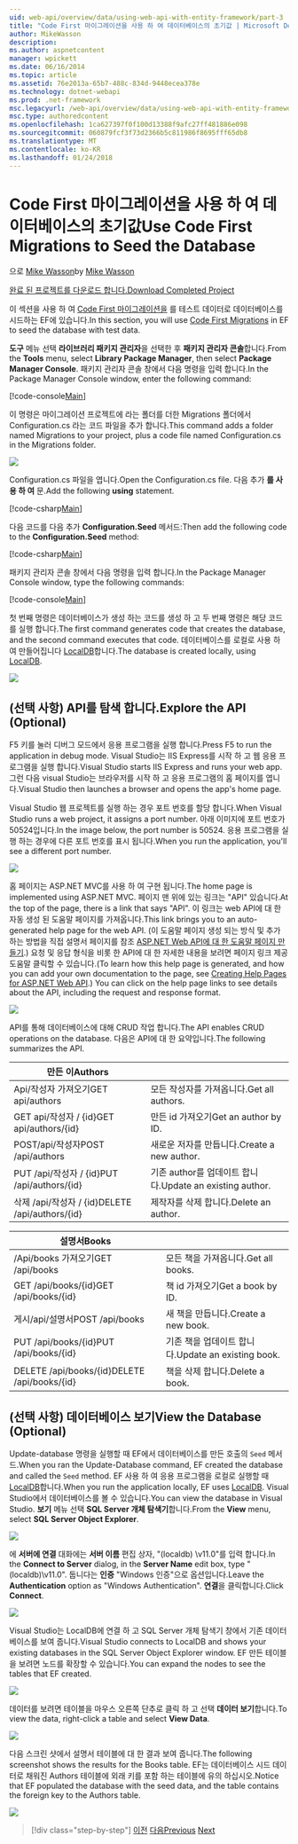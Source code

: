 ```yaml
---
uid: web-api/overview/data/using-web-api-with-entity-framework/part-3
title: "Code First 마이그레이션을 사용 하 여 데이터베이스의 초기값 | Microsoft Docs"
author: MikeWasson
description: 
ms.author: aspnetcontent
manager: wpickett
ms.date: 06/16/2014
ms.topic: article
ms.assetid: 76e2013a-65b7-488c-834d-9448ecea378e
ms.technology: dotnet-webapi
ms.prod: .net-framework
msc.legacyurl: /web-api/overview/data/using-web-api-with-entity-framework/part-3
msc.type: authoredcontent
ms.openlocfilehash: 1ca627397f0f100d13388f9afc27ff481886e098
ms.sourcegitcommit: 060879fcf3f73d2366b5c811986f8695fff65db8
ms.translationtype: MT
ms.contentlocale: ko-KR
ms.lasthandoff: 01/24/2018
---
```

<a name="use-code-first-migrations-to-seed-the-database"></a><span data-ttu-id="55b9a-102">Code First 마이그레이션을 사용 하 여 데이터베이스의 초기값</span><span class="sxs-lookup"><span data-stu-id="55b9a-102">Use Code First Migrations to Seed the Database</span></span>
====================
<span data-ttu-id="55b9a-103">으로 [Mike Wasson](https://github.com/MikeWasson)</span><span class="sxs-lookup"><span data-stu-id="55b9a-103">by [Mike Wasson](https://github.com/MikeWasson)</span></span>

[<span data-ttu-id="55b9a-104">완료 된 프로젝트를 다운로드 합니다.</span><span class="sxs-lookup"><span data-stu-id="55b9a-104">Download Completed Project</span></span>](https://github.com/MikeWasson/BookService)

<span data-ttu-id="55b9a-105">이 섹션을 사용 하 여 [Code First 마이그레이션을](https://msdn.microsoft.com/data/jj591621) 를 테스트 데이터로 데이터베이스를 시드하는 EF에 있습니다.</span><span class="sxs-lookup"><span data-stu-id="55b9a-105">In this section, you will use [Code First Migrations](https://msdn.microsoft.com/data/jj591621) in EF to seed the database with test data.</span></span>

<span data-ttu-id="55b9a-106">**도구** 메뉴 선택 **라이브러리 패키지 관리자**을 선택한 후 **패키지 관리자 콘솔**합니다.</span><span class="sxs-lookup"><span data-stu-id="55b9a-106">From the **Tools** menu, select **Library Package Manager**, then select **Package Manager Console**.</span></span> <span data-ttu-id="55b9a-107">패키지 관리자 콘솔 창에서 다음 명령을 입력 합니다.</span><span class="sxs-lookup"><span data-stu-id="55b9a-107">In the Package Manager Console window, enter the following command:</span></span>

[!code-console[Main](part-3/samples/sample1.cmd)]

<span data-ttu-id="55b9a-108">이 명령은 마이그레이션 프로젝트에 라는 폴더를 더한 Migrations 폴더에서 Configuration.cs 라는 코드 파일을 추가 합니다.</span><span class="sxs-lookup"><span data-stu-id="55b9a-108">This command adds a folder named Migrations to your project, plus a code file named Configuration.cs in the Migrations folder.</span></span>

![](part-3/_static/image1.png)

<span data-ttu-id="55b9a-109">Configuration.cs 파일을 엽니다.</span><span class="sxs-lookup"><span data-stu-id="55b9a-109">Open the Configuration.cs file.</span></span> <span data-ttu-id="55b9a-110">다음 추가 **를 사용 하 여** 문.</span><span class="sxs-lookup"><span data-stu-id="55b9a-110">Add the following **using** statement.</span></span>

[!code-csharp[Main](part-3/samples/sample2.cs)]

<span data-ttu-id="55b9a-111">다음 코드를 다음 추가 **Configuration.Seed** 메서드:</span><span class="sxs-lookup"><span data-stu-id="55b9a-111">Then add the following code to the **Configuration.Seed** method:</span></span>

[!code-csharp[Main](part-3/samples/sample3.cs)]

<span data-ttu-id="55b9a-112">패키지 관리자 콘솔 창에서 다음 명령을 입력 합니다.</span><span class="sxs-lookup"><span data-stu-id="55b9a-112">In the Package Manager Console window, type the following commands:</span></span>

[!code-console[Main](part-3/samples/sample4.cmd)]

<span data-ttu-id="55b9a-113">첫 번째 명령은 데이터베이스가 생성 하는 코드를 생성 하 고 두 번째 명령은 해당 코드를 실행 합니다.</span><span class="sxs-lookup"><span data-stu-id="55b9a-113">The first command generates code that creates the database, and the second command executes that code.</span></span> <span data-ttu-id="55b9a-114">데이터베이스를 로컬로 사용 하 여 만들어집니다 [LocalDB](https://msdn.microsoft.com/library/hh510202.aspx)합니다.</span><span class="sxs-lookup"><span data-stu-id="55b9a-114">The database is created locally, using [LocalDB](https://msdn.microsoft.com/library/hh510202.aspx).</span></span>

![](part-3/_static/image2.png)

## <a name="explore-the-api-optional"></a><span data-ttu-id="55b9a-115">(선택 사항) API를 탐색 합니다.</span><span class="sxs-lookup"><span data-stu-id="55b9a-115">Explore the API (Optional)</span></span>

<span data-ttu-id="55b9a-116">F5 키를 눌러 디버그 모드에서 응용 프로그램을 실행 합니다.</span><span class="sxs-lookup"><span data-stu-id="55b9a-116">Press F5 to run the application in debug mode.</span></span> <span data-ttu-id="55b9a-117">Visual Studio는 IIS Express를 시작 하 고 웹 응용 프로그램을 실행 합니다.</span><span class="sxs-lookup"><span data-stu-id="55b9a-117">Visual Studio starts IIS Express and runs your web app.</span></span> <span data-ttu-id="55b9a-118">그런 다음 visual Studio는 브라우저를 시작 하 고 응용 프로그램의 홈 페이지를 엽니다.</span><span class="sxs-lookup"><span data-stu-id="55b9a-118">Visual Studio then launches a browser and opens the app's home page.</span></span>

<span data-ttu-id="55b9a-119">Visual Studio 웹 프로젝트를 실행 하는 경우 포트 번호를 할당 합니다.</span><span class="sxs-lookup"><span data-stu-id="55b9a-119">When Visual Studio runs a web project, it assigns a port number.</span></span> <span data-ttu-id="55b9a-120">아래 이미지에 포트 번호가 50524입니다.</span><span class="sxs-lookup"><span data-stu-id="55b9a-120">In the image below, the port number is 50524.</span></span> <span data-ttu-id="55b9a-121">응용 프로그램을 실행 하는 경우에 다른 포트 번호를 표시 됩니다.</span><span class="sxs-lookup"><span data-stu-id="55b9a-121">When you run the application, you'll see a different port number.</span></span>

![](part-3/_static/image3.png)

<span data-ttu-id="55b9a-122">홈 페이지는 ASP.NET MVC를 사용 하 여 구현 됩니다.</span><span class="sxs-lookup"><span data-stu-id="55b9a-122">The home page is implemented using ASP.NET MVC.</span></span> <span data-ttu-id="55b9a-123">페이지 맨 위에 있는 링크는 "API" 있습니다.</span><span class="sxs-lookup"><span data-stu-id="55b9a-123">At the top of the page, there is a link that says "API".</span></span> <span data-ttu-id="55b9a-124">이 링크는 web API에 대 한 자동 생성 된 도움말 페이지를 가져옵니다.</span><span class="sxs-lookup"><span data-stu-id="55b9a-124">This link brings you to an auto-generated help page for the web API.</span></span> <span data-ttu-id="55b9a-125">(이 도움말 페이지 생성 되는 방식 및 추가 하는 방법을 직접 설명서 페이지를 참조 [ASP.NET Web API에 대 한 도움말 페이지 만들기](../../getting-started-with-aspnet-web-api/creating-api-help-pages.md).) 요청 및 응답 형식을 비롯 한 API에 대 한 자세한 내용을 보려면 페이지 링크 제공 도움말 클릭할 수 있습니다.</span><span class="sxs-lookup"><span data-stu-id="55b9a-125">(To learn how this help page is generated, and how you can add your own documentation to the page, see [Creating Help Pages for ASP.NET Web API](../../getting-started-with-aspnet-web-api/creating-api-help-pages.md).) You can click on the help page links to see details about the API, including the request and response format.</span></span>

![](part-3/_static/image4.png)

<span data-ttu-id="55b9a-126">API를 통해 데이터베이스에 대해 CRUD 작업 합니다.</span><span class="sxs-lookup"><span data-stu-id="55b9a-126">The API enables CRUD operations on the database.</span></span> <span data-ttu-id="55b9a-127">다음은 API에 대 한 요약입니다.</span><span class="sxs-lookup"><span data-stu-id="55b9a-127">The following summarizes the API.</span></span>

| <span data-ttu-id="55b9a-128">만든 이</span><span class="sxs-lookup"><span data-stu-id="55b9a-128">Authors</span></span> |  |
| --- | -- |
| <span data-ttu-id="55b9a-129">Api/작성자 가져오기</span><span class="sxs-lookup"><span data-stu-id="55b9a-129">GET api/authors</span></span> | <span data-ttu-id="55b9a-130">모든 작성자를 가져옵니다.</span><span class="sxs-lookup"><span data-stu-id="55b9a-130">Get all authors.</span></span> |
| <span data-ttu-id="55b9a-131">GET api/작성자 / {id}</span><span class="sxs-lookup"><span data-stu-id="55b9a-131">GET api/authors/{id}</span></span> | <span data-ttu-id="55b9a-132">만든 id 가져오기</span><span class="sxs-lookup"><span data-stu-id="55b9a-132">Get an author by ID.</span></span> |
| <span data-ttu-id="55b9a-133">POST/api/작성자</span><span class="sxs-lookup"><span data-stu-id="55b9a-133">POST /api/authors</span></span> | <span data-ttu-id="55b9a-134">새로운 저자를 만듭니다.</span><span class="sxs-lookup"><span data-stu-id="55b9a-134">Create a new author.</span></span> |
| <span data-ttu-id="55b9a-135">PUT /api/작성자 / {id}</span><span class="sxs-lookup"><span data-stu-id="55b9a-135">PUT /api/authors/{id}</span></span> | <span data-ttu-id="55b9a-136">기존 author를 업데이트 합니다.</span><span class="sxs-lookup"><span data-stu-id="55b9a-136">Update an existing author.</span></span> |
| <span data-ttu-id="55b9a-137">삭제 /api/작성자 / {id}</span><span class="sxs-lookup"><span data-stu-id="55b9a-137">DELETE /api/authors/{id}</span></span> | <span data-ttu-id="55b9a-138">제작자를 삭제 합니다.</span><span class="sxs-lookup"><span data-stu-id="55b9a-138">Delete an author.</span></span> |

| <span data-ttu-id="55b9a-139">설명서</span><span class="sxs-lookup"><span data-stu-id="55b9a-139">Books</span></span> |  |
| --- | -- |
| <span data-ttu-id="55b9a-140">/Api/books 가져오기</span><span class="sxs-lookup"><span data-stu-id="55b9a-140">GET /api/books</span></span> | <span data-ttu-id="55b9a-141">모든 책을 가져옵니다.</span><span class="sxs-lookup"><span data-stu-id="55b9a-141">Get all books.</span></span> |
| <span data-ttu-id="55b9a-142">GET /api/books/{id}</span><span class="sxs-lookup"><span data-stu-id="55b9a-142">GET /api/books/{id}</span></span> | <span data-ttu-id="55b9a-143">책 id 가져오기</span><span class="sxs-lookup"><span data-stu-id="55b9a-143">Get a book by ID.</span></span> |
| <span data-ttu-id="55b9a-144">게시/api/설명서</span><span class="sxs-lookup"><span data-stu-id="55b9a-144">POST /api/books</span></span> | <span data-ttu-id="55b9a-145">새 책을 만듭니다.</span><span class="sxs-lookup"><span data-stu-id="55b9a-145">Create a new book.</span></span> |
| <span data-ttu-id="55b9a-146">PUT /api/books/{id}</span><span class="sxs-lookup"><span data-stu-id="55b9a-146">PUT /api/books/{id}</span></span> | <span data-ttu-id="55b9a-147">기존 책을 업데이트 합니다.</span><span class="sxs-lookup"><span data-stu-id="55b9a-147">Update an existing book.</span></span> |
| <span data-ttu-id="55b9a-148">DELETE /api/books/{id}</span><span class="sxs-lookup"><span data-stu-id="55b9a-148">DELETE /api/books/{id}</span></span> | <span data-ttu-id="55b9a-149">책을 삭제 합니다.</span><span class="sxs-lookup"><span data-stu-id="55b9a-149">Delete a book.</span></span> |

## <a name="view-the-database-optional"></a><span data-ttu-id="55b9a-150">(선택 사항) 데이터베이스 보기</span><span class="sxs-lookup"><span data-stu-id="55b9a-150">View the Database (Optional)</span></span>

<span data-ttu-id="55b9a-151">Update-database 명령을 실행할 때 EF에서 데이터베이스를 만든 호출의 `Seed` 메서드.</span><span class="sxs-lookup"><span data-stu-id="55b9a-151">When you ran the Update-Database command, EF created the database and called the `Seed` method.</span></span> <span data-ttu-id="55b9a-152">EF 사용 하 여 응용 프로그램을 로컬로 실행할 때 [LocalDB](https://blogs.msdn.com/b/sqlexpress/archive/2011/07/12/introducing-localdb-a-better-sql-express.aspx)합니다.</span><span class="sxs-lookup"><span data-stu-id="55b9a-152">When you run the application locally, EF uses [LocalDB](https://blogs.msdn.com/b/sqlexpress/archive/2011/07/12/introducing-localdb-a-better-sql-express.aspx).</span></span> <span data-ttu-id="55b9a-153">Visual Studio에서 데이터베이스를 볼 수 있습니다.</span><span class="sxs-lookup"><span data-stu-id="55b9a-153">You can view the database in Visual Studio.</span></span> <span data-ttu-id="55b9a-154">**보기** 메뉴 선택 **SQL Server 개체 탐색기**합니다.</span><span class="sxs-lookup"><span data-stu-id="55b9a-154">From the **View** menu, select **SQL Server Object Explorer**.</span></span>

![](part-3/_static/image5.png)

<span data-ttu-id="55b9a-155">에 **서버에 연결** 대화에는 **서버 이름** 편집 상자, "(localdb) \v11.0"를 입력 합니다.</span><span class="sxs-lookup"><span data-stu-id="55b9a-155">In the **Connect to Server** dialog, in the **Server Name** edit box, type "(localdb)\v11.0".</span></span> <span data-ttu-id="55b9a-156">둡니다는 **인증** "Windows 인증"으로 옵션입니다.</span><span class="sxs-lookup"><span data-stu-id="55b9a-156">Leave the **Authentication** option as "Windows Authentication".</span></span> <span data-ttu-id="55b9a-157">**연결**을 클릭합니다.</span><span class="sxs-lookup"><span data-stu-id="55b9a-157">Click **Connect**.</span></span>

![](part-3/_static/image6.png)

<span data-ttu-id="55b9a-158">Visual Studio는 LocalDB에 연결 하 고 SQL Server 개체 탐색기 창에서 기존 데이터베이스를 보여 줍니다.</span><span class="sxs-lookup"><span data-stu-id="55b9a-158">Visual Studio connects to LocalDB and shows your existing databases in the SQL Server Object Explorer window.</span></span> <span data-ttu-id="55b9a-159">EF 만든 테이블을 보려면 노드를 확장할 수 있습니다.</span><span class="sxs-lookup"><span data-stu-id="55b9a-159">You can expand the nodes to see the tables that EF created.</span></span>

![](part-3/_static/image7.png)

<span data-ttu-id="55b9a-160">데이터를 보려면 테이블을 마우스 오른쪽 단추로 클릭 하 고 선택 **데이터 보기**합니다.</span><span class="sxs-lookup"><span data-stu-id="55b9a-160">To view the data, right-click a table and select **View Data**.</span></span>

![](part-3/_static/image8.png)

<span data-ttu-id="55b9a-161">다음 스크린 샷에서 설명서 테이블에 대 한 결과 보여 줍니다.</span><span class="sxs-lookup"><span data-stu-id="55b9a-161">The following screenshot shows the results for the Books table.</span></span> <span data-ttu-id="55b9a-162">EF는 데이터베이스 시드 데이터로 채워진 Authors 테이블에 외래 키를 포함 하는 테이블에 유의 하십시오.</span><span class="sxs-lookup"><span data-stu-id="55b9a-162">Notice that EF populated the database with the seed data, and the table contains the foreign key to the Authors table.</span></span>

![](part-3/_static/image9.png)

>[!div class="step-by-step"]
<span data-ttu-id="55b9a-163">[이전](part-2.md)
[다음](part-4.md)</span><span class="sxs-lookup"><span data-stu-id="55b9a-163">[Previous](part-2.md)
[Next](part-4.md)</span></span>
